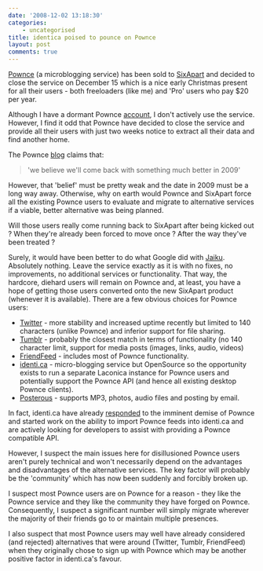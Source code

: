 ```yaml
---
date: '2008-12-02 13:18:30'
categories:
    - uncategorised
title: identica poised to pounce on Pownce
layout: post
comments: true
---
```

[Pownce](http://pownce.com/) (a microblogging service) has been sold to
[SixApart](http://www.sixapart.com/blog/2008/12/welcome-pownce-team.html)
and decided to close the service on December 15 which is a nice early
Christmas present for all their users - both freeloaders (like me) and
'Pro' users who pay $20 per year.

Although I have a dormant Pownce [account](http://pownce.com/andycowl/),
I don't actively use the service. However, I find it odd that Pownce
have decided to close the service and provide all their users with just
two weeks notice to extract all their data and find another home.

The Pownce
[blog](http://blog.pownce.com/2008/12/01/goodbye-pownce-hello-six-apart/)
claims that:
> 'we believe we'll come back with something much better in 2009'

However, that 'belief' must be pretty weak and the date in 2009 must be
a long way away. Otherwise, why on earth would Pownce and SixApart force
all the existing Pownce users to evaluate and migrate to alternative
services if a viable, better alternative was being planned.

Will those users really come running back to SixApart after being kicked
out ? When they're already been forced to move once ? After the way
they've been treated ?

Surely, it would have been better to do what Google did with
[Jaiku](http://www.jaiku.com/). Absolutely nothing. Leave the service
exactly as it is with no fixes, no improvements, no additional services
or functionality. That way, the hardcore, diehard users will remain on
Pownce and, at least, you have a hope of getting those users converted
onto the new SixApart product (whenever it is available).
There are a few obvious choices for Pownce users:

-   [Twitter](http://twitter.com/) - more stability and increased uptime
    recently but limited to 140 characters (unlike Pownce) and inferior
    support for file sharing.
-   [Tumblr](http://www.tumblr.com/) - probably the closest match in
    terms of functionality (no 140 character limit, support for media
    posts (images, links, audio, videos)
-   [FriendFeed](http://friendfeed.com/) - includes most of Pownce
    functionality.
-   [identi.ca](http://identi.ca/) - micro-blogging service but
    OpenSource so the opportunity exists to run a separate Laconica
    instance for Pownce users and potentially support the Pownce API
    (and hence all existing desktop Pownce clients).
-   [Posterous](http://posterous.com/) - supports MP3, photos, audio
    files and posting by email.

In fact, identi.ca have already
[responded](http://controlyourself.ca/2008/12/01/congratulations-to-pownce/)
to the imminent demise of Pownce and started work on the ability to
import Pownce feeds into identi.ca and are actively looking for
developers to assist with providing a Pownce compatible API.

However, I suspect the main issues here for disillusioned Pownce users
aren't purely technical and won't necessarily depend on the advantages
and disadvantages of the alternative services. The key factor will
probably be the 'community' which has now been suddenly and forcibly
broken up.

I suspect most Pownce users are on Pownce for a reason - they like the
Pownce service and they like the community they have forged on Pownce.
Consequently, I suspect a significant number will simply migrate
wherever the majority of their friends go to or maintain multiple
presences.

I also suspect that most Pownce users may well have already considered
(and rejected) alternatives that were around (Twitter, Tumblr,
FriendFeed) when they originally chose to sign up with Pownce which may
be another positive factor in identi.ca's favour.

